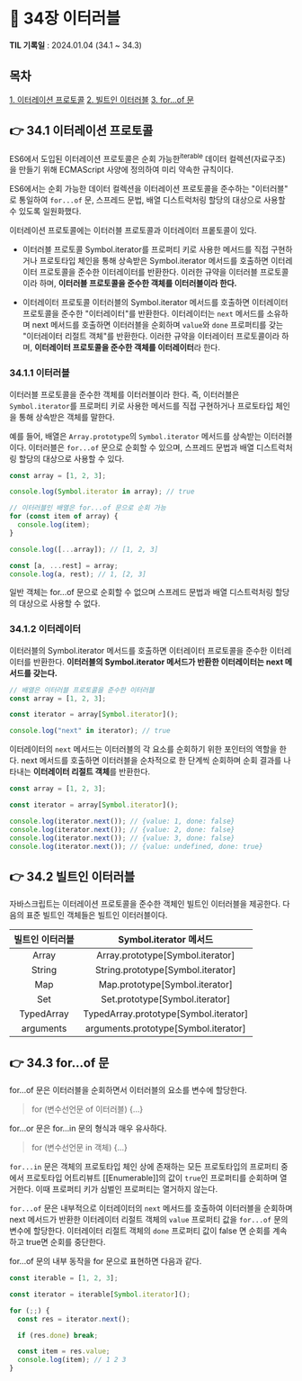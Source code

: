 # 📌 34장 이터러블

**TIL 기록일** : 2024.01.04 (34.1 ~ 34.3)

## 목차

[1. 이터레이션 프로토콜](#-341-이터레이션-프로토콜)
[2. 빌트인 이터러블](#-342-빌트인-이터러블)
[3. for...of 문](#-343-forof-문)

## 👉 34.1 이터레이션 프로토콜

ES6에서 도입된 이터레이션 프로토콜은 순회 가능한<sup>iterable</sup> 데이터 컬렉션(자료구조)을 만들기 위해 ECMAScript 사양에 정의하여 미리 약속한 규칙이다.

ES6에서는 순회 가능한 데이터 컬렉션을 이터레이션 프로토콜을 준수하는 "이터러블" 로 통일하여 `for...of` 문, 스프레드 문법, 배열 디스트럭처링 할당의 대상으로 사용할 수 있도록 일원화했다.

이터레이션 프로토콜에는 이터러블 프로토콜과 이터레이터 프롵토콜이 있다.

- 이터러블 프로토콜
  Symbol.iterator를 프로퍼티 키로 사용한 메서드를 직접 구현하거나 프로토타입 체인을 통해 상속받은 Symbol.iterator 메서드를 호출하면 이터레이터 프로토콜을 준수한 이터레이터를 반환한다. 이러한 규약을 이터러블 프로토콜이라 하며, **이터러블 프로토콜을 준수한 객체를 이터러블이라 한다.**

- 이터레이터 프로토콜
  이터러블의 Symbol.iterator 메서드를 호출하면 이터레이터 프로토콜을 준수한 "이터레이터"를 반환한다. 이터레이터는 `next` 메서드를 소유하며 next 메서드를 호출하면 이터러블을 순회하며 `value`와 `done` 프로퍼티를 갖는 "이터레이터 리절트 객체"를 반환한다. 이러한 규약을 이터레이터 프로토콜이라 하며, **이터레이터 프로토콜을 준수한 객체를 이터레이터**라 한다.

### 34.1.1 이터러블

이터러블 프로토콜을 준수한 객체를 이터러블이라 한다. 즉, 이터러블은 `Symbol.iterator`를 프로퍼티 키로 사용한 메서드를 직접 구현하거나 프로토타입 체인을 통해 상속받은 객체를 말한다.

예를 들어, 배열은 `Array.prototype`의 `Symbol.iterator` 메서드를 상속받는 이터러블이다. 이터러블은 `for...of` 문으로 순회할 수 있으며, 스프레드 문법과 배열 디스트럭처링 할당의 대상으로 사용할 수 있다.

```javascript
const array = [1, 2, 3];

console.log(Symbol.iterator in array); // true

// 이터러블인 배열은 for...of 문으로 순회 가능
for (const item of array) {
  console.log(item);
}

console.log([...array]); // [1, 2, 3]

const [a, ...rest] = array;
console.log(a, rest); // 1, [2, 3]
```

일반 객체는 for...of 문으로 순회할 수 없으며 스프레드 문법과 배열 디스트럭처링 할당의 대상으로 사용할 수 없다.

### 34.1.2 이터레이터

이터러블의 Symbol.iterator 메서드를 호출하면 이터레이터 프로토콜을 준수한 이터레이터를 반환한다. **이터러블의 Symbol.iterator 메서드가 반환한 이터레이터는 next 메서드를 갖는다.**

```javascript
// 배열은 이터러블 프로토콜을 준수한 이터러블
const array = [1, 2, 3];

const iterator = array[Symbol.iterator]();

console.log("next" in iterator); // true
```

이터레이터의 `next` 메서드는 이터러블의 각 요소를 순회하기 위한 포인터의 역할을 한다. next 메서드를 호출하면 이터러블을 순차적으로 한 단계씩 순회하며 순회 결과를 나타내는 **이터레이터 리절트 객체**를 반환한다.

```javascript
const array = [1, 2, 3];

const iterator = array[Symbol.iterator]();

console.log(iterator.next()); // {value: 1, done: false}
console.log(iterator.next()); // {value: 2, done: false}
console.log(iterator.next()); // {value: 3, done: false}
console.log(iterator.next()); // {value: undefined, done: true}
```

## 👉 34.2 빌트인 이터러블

자바스크립트는 이터레이션 프로토콜을 준수한 객체인 빌트인 이터러블을 제공한다. 다음의 표준 빌트인 객체들은 빌트인 이터러블이다.

| **빌트인 이터러블** |      **Symbol.iterator 메서드**       |
| :-----------------: | :-----------------------------------: |
|        Array        |   Array.prototype[Symbol.iterator]    |
|       String        |   String.prototype[Symbol.iterator]   |
|         Map         |    Map.prototype[Symbol.iterator]     |
|         Set         |    Set.prototype[Symbol.iterator]     |
|     TypedArray      | TypedArray.prototype[Symbol.iterator] |
|      arguments      | arguments.prototype[Symbol.iterator]  |

## 👉 34.3 for...of 문

for...of 문은 이터러블을 순회하면서 이터러블의 요소를 변수에 할당한다.

> for (변수선언문 of 이터러블) {...}

for...or 문은 for...in 문의 형식과 매우 유사하다.

> for (변수선언문 in 객체) {...}

`for...in` 문은 객체의 프로토타입 체인 상에 존재하는 모든 프로토타입의 프로퍼티 중에서 프로토타입 어트리뷰트 [[Enumerable]]의 값이 `true`인 프로퍼티를 순회하며 열거한다. 이때 프로퍼티 키가 심벌인 프로퍼티는 열거하지 않는다.

`for...of` 문은 내부적으로 이터레이터의 `next` 메서드를 호출하여 이터러블을 순회하며 next 메서드가 반환한 이터레이터 리절트 객체의 `value` 프로퍼티 값을 `for...of` 문의 변수에 할당한다. 이터레이터 리절트 객체의 `done` 프로퍼티 값이 false 면 순회를 계속하고 true면 순회를 중단한다.

for...of 문의 내부 동작을 for 문으로 표현하면 다음과 같다.

```javascript
const iterable = [1, 2, 3];

const iterator = iterable[Symbol.iterator]();

for (;;) {
  const res = iterator.next();

  if (res.done) break;

  const item = res.value;
  console.log(item); // 1 2 3
}
```
